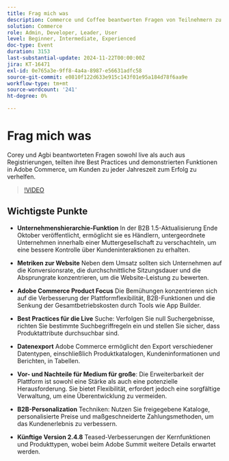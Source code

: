 ```yaml
---
title: Frag mich was
description: Commerce und Coffee beantworten Fragen von Teilnehmern zu Adobe Commerce und liefert Informationen zu Unternehmenshierarchien, Website-Leistungsmetriken, B2B-Personalisierung, Best Practices für die Live-Suche und kommenden Produktverbesserungen.
solution: Commerce
role: Admin, Developer, Leader, User
level: Beginner, Intermediate, Experienced
doc-type: Event
duration: 3153
last-substantial-update: 2024-11-22T00:00:00Z
jira: KT-16471
exl-id: 0e765a3e-9ff8-4a4a-8987-e56631adfc58
source-git-commit: e0810f122d633e915c143f01e95a184d78f6aa9e
workflow-type: tm+mt
source-wordcount: '241'
ht-degree: 0%

---
```


# Frag mich was

Corey und Agbi beantworteten Fragen sowohl live als auch aus Registrierungen, teilten ihre Best Practices und demonstrierten Funktionen in Adobe Commerce, um Kunden zu jeder Jahreszeit zum Erfolg zu verhelfen.

>[!VIDEO](https://video.tv.adobe.com/v/3437034/?learn=on&enablevpops)

## Wichtigste Punkte

* **Unternehmenshierarchie-Funktion** In der B2B 1.5-Aktualisierung Ende Oktober veröffentlicht, ermöglicht sie es Händlern, untergeordnete Unternehmen innerhalb einer Muttergesellschaft zu verschachteln, um eine bessere Kontrolle über Kundeninteraktionen zu erhalten.

* **Metriken zur Website** Neben dem Umsatz sollten sich Unternehmen auf die Konversionsrate, die durchschnittliche Sitzungsdauer und die Absprungrate konzentrieren, um die Website-Leistung zu bewerten.

* **Adobe Commerce Product Focus** Die Bemühungen konzentrieren sich auf die Verbesserung der Plattformflexibilität, B2B-Funktionen und die Senkung der Gesamtbetriebskosten durch Tools wie App Builder.

* **Best Practices für die Live** Suche: Verfolgen Sie null Suchergebnisse, richten Sie bestimmte Suchbegriffregeln ein und stellen Sie sicher, dass Produktattribute durchsuchbar sind.

* **Datenexport** Adobe Commerce ermöglicht den Export verschiedener Datentypen, einschließlich Produktkatalogen, Kundeninformationen und Berichten, in Tabellen.

* **Vor- und Nachteile für Medium für große**: Die Erweiterbarkeit der Plattform ist sowohl eine Stärke als auch eine potenzielle Herausforderung. Sie bietet Flexibilität, erfordert jedoch eine sorgfältige Verwaltung, um eine Überentwicklung zu vermeiden.

* **B2B-Personalization** Techniken: Nutzen Sie freigegebene Kataloge, personalisierte Preise und maßgeschneiderte Zahlungsmethoden, um das Kundenerlebnis zu verbessern.

* **Künftige Version 2.4.8** Teased-Verbesserungen der Kernfunktionen und Produkttypen, wobei beim Adobe Summit weitere Details erwartet werden.
